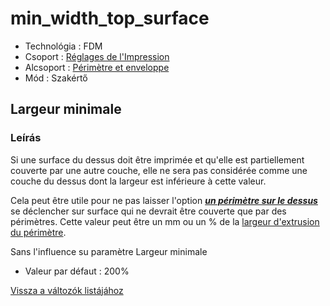 # min\_width\_top\_surface

* Technológia : FDM
* Csoport : [Réglages de l'Impression](../print_settings/print_settings.md)
* Alcsoport : [Périmètre et enveloppe](../print_settings/print_settings.md#périmètre-et-enveloppe)
* Mód : Szakértő

## Largeur minimale

### Leírás

Si une surface du dessus doit être imprimée et qu'elle est partiellement couverte par une autre couche, elle ne sera pas considérée comme une couche du dessus dont la largeur est inférieure à cette valeur.

Cela peut être utile pour ne pas laisser l'option [_**un périmètre sur le dessus**_](only_one_perimeter_top.md) se déclencher sur surface qui ne devrait être couverte que par des périmètres. Cette valeur peut être un mm ou un % de la [largeur d'extrusion du périmètre](perimeter_extrusion_width.md).

Sans l'influence su paramètre Largeur minimale

* Valeur par défaut : 200%

[Vissza a változók listájához](variable_list.md)

